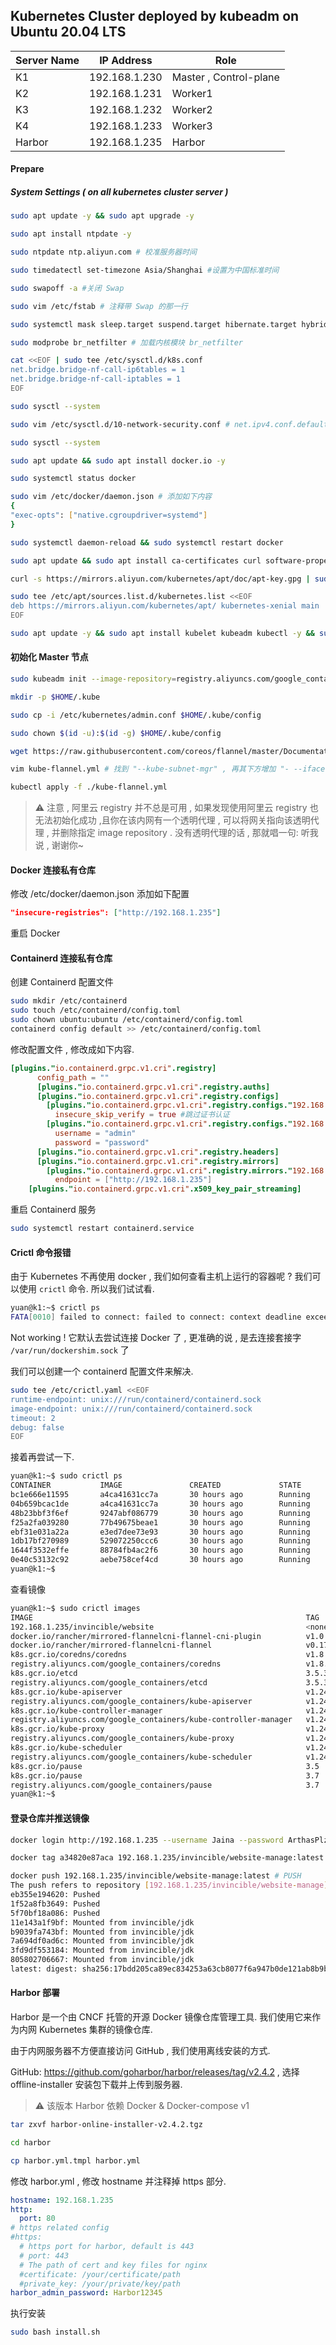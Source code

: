 ## Kubernetes Cluster deployed by kubeadm on Ubuntu 20.04 LTS

| Server Name | IP Address    | Role                   |
| ----------- | ------------- | ---------------------- |
| K1          | 192.168.1.230 | Master , Control-plane |
| K2          | 192.168.1.231 | Worker1                |
| K3          | 192.168.1.232 | Worker2                |
| K4          | 192.168.1.233 | Worker3                |
| Harbor      | 192.168.1.235 | Harbor                 |



#### Prepare

##### System Settings ( on all kubernetes cluster server )

```bash
sudo apt update -y && sudo apt upgrade -y

sudo apt install ntpdate -y

sudo ntpdate ntp.aliyun.com # 校准服务器时间

sudo timedatectl set-timezone Asia/Shanghai #设置为中国标准时间

sudo swapoff -a #关闭 Swap

sudo vim /etc/fstab # 注释带 Swap 的那一行

sudo systemctl mask sleep.target suspend.target hibernate.target hybrid-sleep.target # 如果是虚拟机 , 禁止 Sleep , suspend , etc

sudo modprobe br_netfilter # 加载内核模块 br_netfilter

cat <<EOF | sudo tee /etc/sysctl.d/k8s.conf
net.bridge.bridge-nf-call-ip6tables = 1
net.bridge.bridge-nf-call-iptables = 1
EOF

sudo sysctl --system

sudo vim /etc/sysctl.d/10-network-security.conf # net.ipv4.conf.default.rp_filter , net.ipv4.conf.all.rp_filter 的值从 2 修改为 1

sudo sysctl --system

sudo apt update && sudo apt install docker.io -y

sudo systemctl status docker

sudo vim /etc/docker/daemon.json # 添加如下内容
{
"exec-opts": ["native.cgroupdriver=systemd"]
}

sudo systemctl daemon-reload && sudo systemctl restart docker

sudo apt update && sudo apt install ca-certificates curl software-properties-common apt-transport-https -y

curl -s https://mirrors.aliyun.com/kubernetes/apt/doc/apt-key.gpg | sudo apt-key add -

sudo tee /etc/apt/sources.list.d/kubernetes.list <<EOF 
deb https://mirrors.aliyun.com/kubernetes/apt/ kubernetes-xenial main
EOF

sudo apt update -y && sudo apt install kubelet kubeadm kubectl -y && sudo apt-mark hold kubelet kubectl kubeadm
```



#### 初始化 Master 节点

```bash
sudo kubeadm init --image-repository=registry.aliyuncs.com/google_containers --pod-network-cidr=10.244.0.0/16

mkdir -p $HOME/.kube

sudo cp -i /etc/kubernetes/admin.conf $HOME/.kube/config

sudo chown $(id -u):$(id -g) $HOME/.kube/config

wget https://raw.githubusercontent.com/coreos/flannel/master/Documentation/kube-flannel.yml # 使用 Flannel 网络插件

vim kube-flannel.yml # 找到 "--kube-subnet-mgr" , 再其下方增加 "- --iface-regex=eth*|en*" (网卡名称的正则)

kubectl apply -f ./kube-flannel.yml

```

> ⚠️ 注意 , 阿里云 registry 并不总是可用 , 如果发现使用阿里云 registry 也无法初始化成功 ,且你在该内网有一个透明代理 , 可以将网关指向该透明代理 , 并删除指定 image repository . 没有透明代理的话 , 那就唱一句: 听我说 , 谢谢你~
>



#### Docker 连接私有仓库

修改 /etc/docker/daemon.json 添加如下配置

```json
"insecure-registries": ["http://192.168.1.235"]
```

重启 Docker



#### Containerd 连接私有仓库

创建 Containerd 配置文件

```bash
sudo mkdir /etc/containerd
sudo touch /etc/containerd/config.toml
sudo chown ubuntu:ubuntu /etc/containerd/config.toml
containerd config default >> /etc/containerd/config.toml
```

修改配置文件 , 修改成如下内容.

```toml
[plugins."io.containerd.grpc.v1.cri".registry]
      config_path = ""
      [plugins."io.containerd.grpc.v1.cri".registry.auths]
      [plugins."io.containerd.grpc.v1.cri".registry.configs]
        [plugins."io.containerd.grpc.v1.cri".registry.configs."192.168.1.235".tls]
          insecure_skip_verify = true #跳过证书认证
        [plugins."io.containerd.grpc.v1.cri".registry.configs."192.168.1.235".auth]
          username = "admin"
          password = "password"
      [plugins."io.containerd.grpc.v1.cri".registry.headers]
      [plugins."io.containerd.grpc.v1.cri".registry.mirrors]
        [plugins."io.containerd.grpc.v1.cri".registry.mirrors."192.168.1.235"]
          endpoint = ["http://192.168.1.235"]
    [plugins."io.containerd.grpc.v1.cri".x509_key_pair_streaming]
```

重启 Containerd 服务

```bash
sudo systemctl restart containerd.service
```



#### Crictl 命令报错

由于 Kubernetes 不再使用 docker , 我们如何查看主机上运行的容器呢 ? 我们可以使用 `crictl` 命令. 所以我们试试看.

```bash
yuan@k1:~$ crictl ps
FATA[0010] failed to connect: failed to connect: context deadline exceeded
```

Not working ! 它默认去尝试连接 Docker 了 , 更准确的说 , 是去连接套接字 `/var/run/dockershim.sock` 了

我们可以创建一个 containerd 配置文件来解决.

```bash
sudo tee /etc/crictl.yaml <<EOF
runtime-endpoint: unix:///run/containerd/containerd.sock
image-endpoint: unix:///run/containerd/containerd.sock
timeout: 2
debug: false
EOF
```

接着再尝试一下.

```bash
yuan@k1:~$ sudo crictl ps
CONTAINER           IMAGE               CREATED             STATE               NAME                      ATTEMPT             POD ID
bc1e666e11595       a4ca41631cc7a       30 hours ago        Running             coredns                   0                   7cb6a897a9bf5
04b659bcac1de       a4ca41631cc7a       30 hours ago        Running             coredns                   0                   0ef2bf3cd3645
48b23bbf3f6ef       9247abf086779       30 hours ago        Running             kube-flannel              1                   ad54fad8af5ba
f25a2fa039280       77b49675beae1       30 hours ago        Running             kube-proxy                1                   3492b3df36add
ebf31e031a22a       e3ed7dee73e93       30 hours ago        Running             kube-scheduler            1                   9699239b72f34
1db17bf270989       529072250ccc6       30 hours ago        Running             kube-apiserver            1                   0fd527f0a3cc3
1644f3532effe       88784fb4ac2f6       30 hours ago        Running             kube-controller-manager   1                   976b93e9fcda6
0e40c53132c92       aebe758cef4cd       30 hours ago        Running             etcd                      1                   ec31fb7b214b2
yuan@k1:~$
```

查看镜像

```bash
yuan@k1:~$ sudo crictl images
IMAGE                                                             TAG                 IMAGE ID            SIZE
192.168.1.235/invincible/website                                  <none>              89c44430b527d       18.7MB
docker.io/rancher/mirrored-flannelcni-flannel-cni-plugin          v1.0.1              ac40ce6257406       3.82MB
docker.io/rancher/mirrored-flannelcni-flannel                     v0.17.0             9247abf086779       19.9MB
k8s.gcr.io/coredns/coredns                                        v1.8.6              a4ca41631cc7a       13.6MB
registry.aliyuncs.com/google_containers/coredns                   v1.8.6              a4ca41631cc7a       13.6MB
k8s.gcr.io/etcd                                                   3.5.3-0             aebe758cef4cd       102MB
registry.aliyuncs.com/google_containers/etcd                      3.5.3-0             aebe758cef4cd       102MB
k8s.gcr.io/kube-apiserver                                         v1.24.0             529072250ccc6       33.8MB
registry.aliyuncs.com/google_containers/kube-apiserver            v1.24.0             529072250ccc6       33.8MB
k8s.gcr.io/kube-controller-manager                                v1.24.0             88784fb4ac2f6       31MB
registry.aliyuncs.com/google_containers/kube-controller-manager   v1.24.0             88784fb4ac2f6       31MB
k8s.gcr.io/kube-proxy                                             v1.24.0             77b49675beae1       39.5MB
registry.aliyuncs.com/google_containers/kube-proxy                v1.24.0             77b49675beae1       39.5MB
k8s.gcr.io/kube-scheduler                                         v1.24.0             e3ed7dee73e93       15.5MB
registry.aliyuncs.com/google_containers/kube-scheduler            v1.24.0             e3ed7dee73e93       15.5MB
k8s.gcr.io/pause                                                  3.5                 ed210e3e4a5ba       301kB
k8s.gcr.io/pause                                                  3.7                 221177c6082a8       311kB
registry.aliyuncs.com/google_containers/pause                     3.7                 221177c6082a8       311kB
yuan@k1:~$
```



#### 登录仓库并推送镜像

```bash
docker login http://192.168.1.235 --username Jaina --password ArthasPlzComeBack # 登录

docker tag a34820e87aca 192.168.1.235/invincible/website-manage:latest # 对镜像打 Tag

docker push 192.168.1.235/invincible/website-manage:latest # PUSH
The push refers to repository [192.168.1.235/invincible/website-manage]
eb355e194620: Pushed
1f52a8fb3649: Pushed
5f70bf18a086: Pushed
11e143a1f9bf: Mounted from invincible/jdk
b9039fa743bf: Mounted from invincible/jdk
7a694df0ad6c: Mounted from invincible/jdk
3fd9df553184: Mounted from invincible/jdk
805802706667: Mounted from invincible/jdk
latest: digest: sha256:17bdd205ca89ec834253a63cb8077f6a947b0de121ab8b9baa7ed2fbfe0c49a7 size: 1991
```



#### Harbor 部署

Harbor 是一个由 CNCF 托管的开源 Docker 镜像仓库管理工具. 我们使用它来作为内网 Kubernetes 集群的镜像仓库.

由于内网服务器不方便直接访问 GitHub , 我们使用离线安装的方式.

GitHub: https://github.com/goharbor/harbor/releases/tag/v2.4.2 , 选择 offline-installer 安装包下载并上传到服务器.

>  ⚠️ 该版本 Harbor 依赖 Docker & Docker-compose v1

```bash
tar zxvf harbor-online-installer-v2.4.2.tgz

cd harbor

cp harbor.yml.tmpl harbor.yml
```

修改 harbor.yml , 修改 hostname 并注释掉 https 部分.

```yaml
hostname: 192.168.1.235
http:
  port: 80
# https related config
#https:
  # https port for harbor, default is 443
  # port: 443
  # The path of cert and key files for nginx
  #certificate: /your/certificate/path
  #private_key: /your/private/key/path
harbor_admin_password: Harbor12345
```

执行安装

```bash
sudo bash install.sh
```



